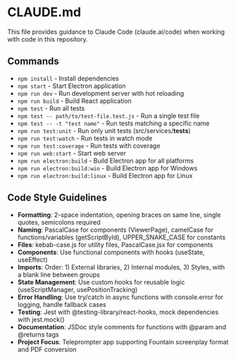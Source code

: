 # CLAUDE.md

This file provides guidance to Claude Code (claude.ai/code) when working with code in this repository.

## Commands
- `npm install` - Install dependencies
- `npm start` - Start Electron application
- `npm run dev` - Run development server with hot reloading
- `npm run build` - Build React application
- `npm test` - Run all tests
- `npm test -- path/to/test-file.test.js` - Run a single test file
- `npm test -- -t "test name"` - Run tests matching a specific name
- `npm run test:unit` - Run only unit tests (src/services/__tests__)
- `npm run test:watch` - Run tests in watch mode
- `npm run test:coverage` - Run tests with coverage
- `npm run web:start` - Start web server
- `npm run electron:build` - Build Electron app for all platforms
- `npm run electron:build:win` - Build Electron app for Windows
- `npm run electron:build:linux` - Build Electron app for Linux

## Code Style Guidelines
- **Formatting**: 2-space indentation, opening braces on same line, single quotes, semicolons required
- **Naming**: PascalCase for components (ViewerPage), camelCase for functions/variables (getScriptById), UPPER_SNAKE_CASE for constants
- **Files**: kebab-case.js for utility files, PascalCase.jsx for components
- **Components**: Use functional components with hooks (useState, useEffect)
- **Imports**: Order: 1) External libraries, 2) Internal modules, 3) Styles, with a blank line between groups
- **State Management**: Use custom hooks for reusable logic (useScriptManager, usePositionTracking)
- **Error Handling**: Use try/catch in async functions with console.error for logging, handle fallback cases
- **Testing**: Jest with @testing-library/react-hooks, mock dependencies with jest.mock()
- **Documentation**: JSDoc style comments for functions with @param and @returns tags
- **Project Focus**: Teleprompter app supporting Fountain screenplay format and PDF conversion